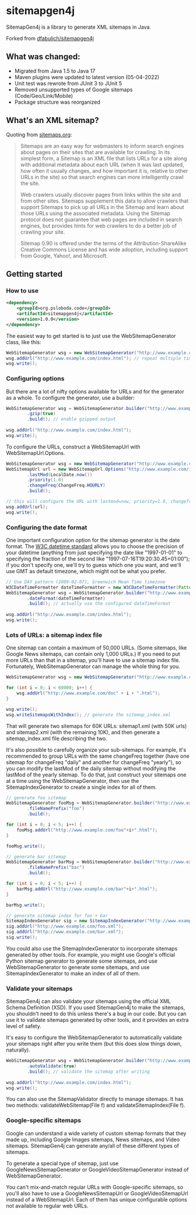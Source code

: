 sitemapgen4j
============

SitemapGen4j is a library to generate XML sitemaps in Java.

Forked from [dfabulich/sitemapgen4j](https://github.com/dfabulich/sitemapgen4j)

## What was changed:

- Migrated from Java 1.5 to Java 17
- Maven plugins were updated to latest version (05-04-2022)
- Unit test was rewrote from JUnit 3 to JUnit 5
- Removed unsupported types of Google sitemaps (Code/Geo/Link/Mobile)
- Package structure was reorganized

## What's an XML sitemap?

Quoting from [sitemaps.org](http://sitemaps.org/index.php):

> Sitemaps are an easy way for webmasters to inform search engines about pages on their sites that are available for crawling. In its simplest form, a Sitemap is an XML file that lists URLs for a site along with additional metadata about each URL (when it was last updated, how often it usually changes, and how important it is, relative to other URLs in the site) so that search engines can more intelligently crawl the site.
>
> Web crawlers usually discover pages from links within the site and from other sites. Sitemaps supplement this data to allow crawlers that support Sitemaps to pick up all URLs in the Sitemap and learn about those URLs using the associated metadata. Using the Sitemap protocol does not guarantee that web pages are included in search engines, but provides hints for web crawlers to do a better job of crawling your site.
>
> Sitemap 0.90 is offered under the terms of the Attribution-ShareAlike Creative Commons License and has wide adoption, including support from Google, Yahoo!, and Microsoft.

## Getting started
### How to use
```xml
<dependency>
    <groupId>org.psloboda.code</groupId>
    <artifactId>sitemapgen4j</artifactId>
    <version>1.0.0</version>
</dependency>
```

The easiest way to get started is to just use the WebSitemapGenerator class, like this:

```java
WebSitemapGenerator wsg = new WebSitemapGenerator("http://www.example.com", myDir);
wsg.addUrl("http://www.example.com/index.html"); // repeat multiple times
wsg.write();
```

### Configuring options

But there are a lot of nifty options available for URLs and for the generator as a whole.  To configure the generator, use a builder:

```java
WebSitemapGenerator wsg = WebSitemapGenerator.builder("http://www.example.com", myDir)
        .gzip(true)
        .build(); // enable gzipped output
        
wsg.addUrl("http://www.example.com/index.html");
wsg.write();
```

To configure the URLs, construct a WebSitemapUrl with WebSitemapUrl.Options.

```java
WebSitemapGenerator wsg = new WebSitemapGenerator("http://www.example.com", myDir);
WebSitemapUrl url = new WebSitemapUrl.Options("http://www.example.com/index.html")
        .lastMod(LocalDate.now())
        .priority(1.0)
        .changeFreq(ChangeFreq.HOURLY)
        .build();

// this will configure the URL with lastmod=now, priority=1.0, changefreq=hourly 
wsg.addUrl(url);
wsg.write();
```

### Configuring the date format

One important configuration option for the sitemap generator is the date format. The [W3C datetime standard](http://www.w3.org/TR/NOTE-datetime) allows you to choose the precision of your datetime (anything from just specifying the date like "1997-01-01" to specifying the fraction of the second like "1997-07-16T19:20:30.45+01:00"); if you don't specify one, we'll try to guess which one you want, and we'll use GMT as default timezone, which might not be what you prefer.

```java
// Use DAY pattern (2009-02-07), Greenwich Mean Time timezone
W3CDateTimeFormatter dateTimeFormatter = new W3CDateTimeFormatter(Pattern.DAY); 
WebSitemapGenerator wsg = WebSitemapGenerator.builder("http://www.example.com", myDir)
        .dateFormat(dateTimeFormatter)
        .build(); // actually use the configured dateTimeFormat
        
wsg.addUrl("http://www.example.com/index.html");
wsg.write();
```

### Lots of URLs: a sitemap index file

One sitemap can contain a maximum of 50,000 URLs.  (Some sitemaps, like Google News sitemaps, can contain only 1,000 URLs.) If you need to put more URLs than that in a sitemap, you'll have to use a sitemap index file.  Fortunately,  WebSitemapGenerator can manage the whole thing for you. 

```java
WebSitemapGenerator wsg = new WebSitemapGenerator("http://www.example.com", myDir);

for (int i = 0; i < 60000; i++) {
    wsg.addUrl("http://www.example.com/doc" + i + ".html");
}

wsg.write();
wsg.writeSitemapsWithIndex(); // generate the sitemap_index.xml

```

That will generate two sitemaps for 60K URLs: sitemap1.xml (with 50K urls) and sitemap2.xml (with the remaining 10K), and then generate a sitemap_index.xml file describing the two.

It's also possible to carefully organize your sub-sitemaps.  For example, it's recommended to group URLs with the same changeFreq together (have one sitemap for changeFreq "daily" and another for changeFreq "yearly"), so you can modify the lastMod of the daily sitemap without modifying the lastMod of the yearly sitemap.  To do that, just construct your sitemaps one at a time using  the WebSitemapGenerator, then use the SitemapIndexGenerator to create a single index for all of them. 

```java
// generate foo sitemap
WebSitemapGenerator fooMsg = WebSitemapGenerator.builder("http://www.example.com", myDir)
        .fileNamePrefix("foo")
        .build();

for (int i = 0; i < 5; i++) {
    fooMsg.addUrl("http://www.example.com/foo"+i+".html");
}

fooMsg.write();

// generate bar sitemap
WebSitemapGenerator barMsg = WebSitemapGenerator.builder("http://www.example.com", myDir)
        .fileNamePrefix("bar")
        .build();

for (int i = 0; i < 5; i++) {
    barMsg.addUrl("http://www.example.com/bar"+i+".html");
}

barMsg.write();

// generate sitemap index for foo + bar 
SitemapIndexGenerator sig = new SitemapIndexGenerator("http://www.example.com", myFile);
sig.addUrl("http://www.example.com/foo.xml");
sig.addUrl("http://www.example.com/bar.xml");
sig.write();
```

You could also use the SitemapIndexGenerator to incorporate sitemaps generated by other tools.  For example, you might use Google's official Python sitemap generator to generate some sitemaps, and use WebSitemapGenerator to generate some sitemaps, and use SitemapIndexGenerator to make an index of all of them. 

### Validate your sitemaps

SitemapGen4j can also validate your sitemaps using the official XML Schema Definition (XSD).  If you used SitemapGen4j to make the sitemaps, you shouldn't need to do this unless there's a bug in our code.  But you can use it to validate sitemaps generated by other tools, and it provides an extra level of safety.

It's easy to configure the WebSitemapGenerator to automatically validate your sitemaps right after you write them (but this does slow things down, naturally). 

```java
WebSitemapGenerator wsg = WebSitemapGenerator.builder("http://www.example.com", myDir)
        .autoValidate(true)
        .build(); // validate the sitemap after writing
        
wsg.addUrl("http://www.example.com/index.html");
wsg.write();
```

You can also use the SitemapValidator directly to manage sitemaps.  It has two methods: validateWebSitemap(File f) and validateSitemapIndex(File f).

### Google-specific sitemaps

Google can understand a wide variety of custom sitemap formats that they made up, including Google Images sitemaps, News sitemaps, and Video sitemaps.  SitemapGen4j can generate any/all of these different types of sitemaps.

To generate a special type of sitemap, just use GoogleNewsSitemapGenerator or GoogleVideoSitemapGenerator instead of WebSitemapGenerator.

You can't mix-and-match regular URLs with Google-specific sitemaps, so you'll also have to use a GoogleNewsSitemapUrl or GoogleVideoSitemapUrl instead of a WebSitemapUrl.  Each of them has unique configurable options not available to regular web URLs.  
